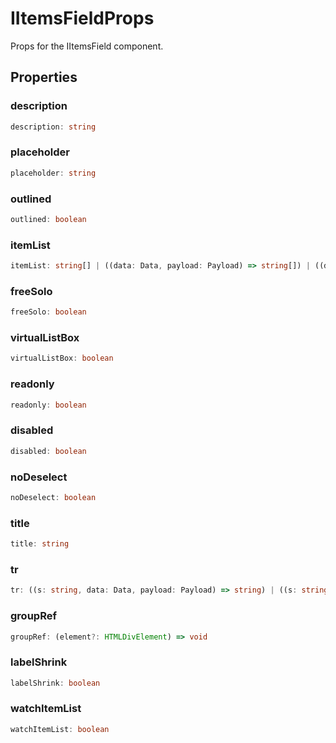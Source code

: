 # IItemsFieldProps

Props for the IItemsField component.

## Properties

### description

```ts
description: string
```

### placeholder

```ts
placeholder: string
```

### outlined

```ts
outlined: boolean
```

### itemList

```ts
itemList: string[] | ((data: Data, payload: Payload) => string[]) | ((data: Data, payload: Payload) => Promise<string[]>)
```

### freeSolo

```ts
freeSolo: boolean
```

### virtualListBox

```ts
virtualListBox: boolean
```

### readonly

```ts
readonly: boolean
```

### disabled

```ts
disabled: boolean
```

### noDeselect

```ts
noDeselect: boolean
```

### title

```ts
title: string
```

### tr

```ts
tr: ((s: string, data: Data, payload: Payload) => string) | ((s: string, data: Data, payload: Payload) => Promise<string>)
```

### groupRef

```ts
groupRef: (element?: HTMLDivElement) => void
```

### labelShrink

```ts
labelShrink: boolean
```

### watchItemList

```ts
watchItemList: boolean
```
